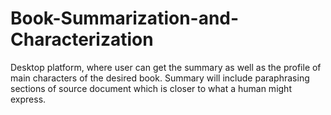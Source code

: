 # Book-Summarization-and-Characterization
Desktop platform, where user can get the summary as well as the profile of main characters of the desired book. Summary will include paraphrasing sections of source document which is closer to what a human might express.
